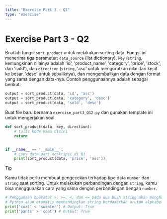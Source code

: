 ```yaml
---
title: "Exercise Part 3 - Q2"
type: "exercise"
---
```


# Exercise Part 3 - Q2

Buatlah fungsi `sort_product` untuk melakukan sorting data. Fungsi ini menerima tiga parameter: `data_source` (list dictionary), `key` (`string`, kemungkinan nilainya adalah 'id', 'product_name', 'category', 'price', 'stock', dan 'sold'), dan `direction` (`string`, 'asc' untuk mengurutkan nilai dari kecil ke besar, 'desc' untuk sebaliknya), dan mengembalikan data dengan format yang sama dengan data-nya. Contoh penggunaannya adalah sebagai berikut:

```python
output = sort_product(data, 'id', 'asc')
output = sort_product(data, 'category', 'desc')
output = sort_product(data, 'sold', 'desc')
```

Buat file baru bernama `exercise_part3_Q12.py` dan gunakan template ini untuk mengerjakan soal.

```python
def sort_product(data, key, direction):
    # tulis kode kamu disini
    return


if __name__ == '__main__':
    # copy data dari deskripsi di Q1
    print(sort_product(data, 'price', 'asc'))
```

> [!TIP]
> Kamu tidak perlu membuat pengecekan terhadap tipe data `number` dan `string` saat sorting.
> Untuk melakukan perbandingan dengan `string`, kamu bisa menggunakan cara yang sama dengan perbandingan dengan `number`.
>
> ```python
> # Penggunaan operator >, >=, <, dan <= pada dua buah string akan menghasilkan nilai boolean.
> # Python akan otomatis membandingkan string berdasarkan urutan alphabet.
> print('coat' < 'sweater') # Output: True
> print('pants' > 'coat') # Output: True
> ```
